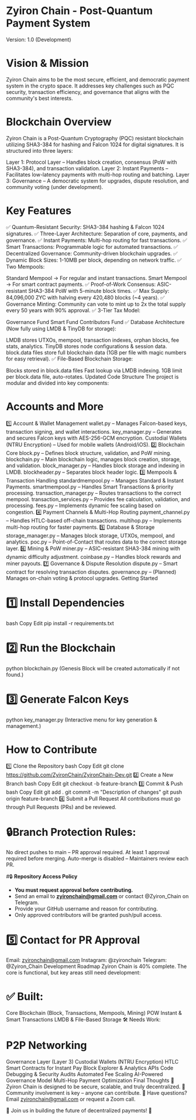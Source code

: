 # Zyiron Chain - Post-Quantum Payment System
Version: 1.0 (Development)

# Vision & Mission
Zyiron Chain aims to be the most secure, efficient, and democratic payment system in the crypto space. It addresses key challenges such as PQC security, transaction efficiency, and governance that aligns with the community's best interests.

# Blockchain Overview
Zyiron Chain is a Post-Quantum Cryptography (PQC) resistant blockchain utilizing SHA3-384 for hashing and Falcon 1024 for digital signatures. It is structured into three layers:

Layer 1: Protocol Layer – Handles block creation, consensus (PoW with SHA3-384), and transaction validation.
Layer 2: Instant Payments – Facilitates low-latency payments with multi-hop routing and batching.
Layer 3: Governance – A democratic system for upgrades, dispute resolution, and community voting (under development).


# Key Features
✅ Quantum-Resistant Security: SHA3-384 hashing & Falcon 1024 signatures.
✅ Three-Layer Architecture: Separation of core, payments, and governance.
✅ Instant Payments: Multi-hop routing for fast transactions.
✅ Smart Transactions: Programmable logic for automated transactions.
✅ Decentralized Governance: Community-driven blockchain upgrades.
✅ Dynamic Block Sizes: 1-10MB per block, depending on network traffic.
✅ Two Mempools:

Standard Mempool → For regular and instant transactions.
Smart Mempool → For smart contract payments.
✅ Proof-of-Work Consensus: ASIC-resistant SHA3-384 PoW with 5-minute block times.
✅ Max Supply: 84,096,000 ZYC with halving every 420,480 blocks (~4 years).
✅ Governance Minting: Community can vote to mint up to 2x the total supply every 50 years with 90% approval.
✅ 3-Tier Tax Model:

Governance Fund
Smart Fund
Contributors Fund
✅ Database Architecture (Now fully using LMDB & TinyDB for storage):

LMDB stores UTXOs, mempool, transaction indexes, orphan blocks, fee stats, analytics.
TinyDB stores node configurations & session data.
block.data files store full blockchain data (1GB per file with magic numbers for easy retrieval).
✅ File-Based Blockchain Storage:

Blocks stored in block.data files 
Fast lookup via LMDB indexing.
1GB limit per block.data file, auto-rotates.
Updated Code Structure
The project is modular and divided into key components:

# Accounts and More 
1️⃣ Account & Wallet Management
wallet.py – Manages Falcon-based keys, transaction signing, and wallet interactions.
key_manager.py – Generates and secures Falcon keys with AES-256-GCM encryption.
Custodial Wallets (NTRU Encryption) – Used for mobile wallets (Android/iOS).
2️⃣ Blockchain Core
block.py – Defines block structure, validation, and PoW mining.
blockchain.py – Main blockchain logic, manages block creation, storage, and validation.
block_manager.py – Handles block storage and indexing in LMDB.
blockheader.py – Separates block header logic.
3️⃣ Mempools & Transaction Handling
standardmempool.py – Manages Standard & Instant Payments.
smartmempool.py – Handles Smart Transactions & priority processing.
transaction_manager.py – Routes transactions to the correct mempool.
transaction_services.py – Provides fee calculation, validation, and processing.
fees.py – Implements dynamic fee scaling based on congestion.
4️⃣ Payment Channels & Multi-Hop Routing
payment_channel.py – Handles HTLC-based off-chain transactions.
multihop.py – Implements multi-hop routing for faster payments.
5️⃣ Database & Storage
storage_manager.py – Manages block storage, UTXOs, mempool, and analytics.
poc.py – Point-of-Contact that routes data to the correct storage layer.
6️⃣ Mining & PoW
miner.py – ASIC-resistant SHA3-384 mining with dynamic difficulty adjustment.
coinbase.py – Handles block rewards and miner payouts.
7️⃣ Governance & Dispute Resolution
dispute.py – Smart contract for resolving transaction disputes.
governance.py – (Planned) Manages on-chain voting & protocol upgrades.
Getting Started

# 1️⃣ Install Dependencies
bash
Copy
Edit
pip install -r requirements.txt

# 2️⃣ Run the Blockchain

python blockchain.py
(Genesis Block will be created automatically if not found.)

# 3️⃣ Generate Falcon Keys

python key_manager.py
(Interactive menu for key generation & management.)

# How to Contribute
1️⃣ Clone the Repository
bash
Copy
Edit
git clone https://github.com/ZyironChain/ZyironChain-Dev.git
2️⃣ Create a New Branch
bash
Copy
Edit
git checkout -b feature-branch
3️⃣ Commit & Push
bash
Copy
Edit
git add .
git commit -m "Description of changes"
git push origin feature-branch
4️⃣ Submit a Pull Request
All contributions must go through Pull Requests (PRs) and be reviewed.

# 🔒Branch Protection Rules:

No direct pushes to main – PR approval required.
At least 1 approval required before merging.
Auto-merge is disabled – Maintainers review each PR.

#🔒 **Repository Access Policy**
- **You must request approval before contributing.**
- Send an email to **zyironchain@gmail.com** or contact @Zyiron_Chain on Telegram.
- Provide your GitHub username and reason for contributing.
- Only approved contributors will be granted push/pull access.



# 5️⃣ Contact for PR Approval
Email: zyironchain@gmail.com
Instagram: @zyironchain
Telegram: @Zyiron_Chain
Development Roadmap
Zyiron Chain is 40% complete. The core is functional, but key areas still need development:

# ✅ Built:

Core Blockchain (Block, Transactions, Mempools, Mining)
POW
Instant & Smart Transactions
LMDB & File-Based Storage
🛠 Needs Work:

# P2P Networking
Governance Layer (Layer 3)
Custodial Wallets (NTRU Encryption)
HTLC Smart Contracts for Instant Pay
Block Explorer & Analytics APIs
Code Debugging & Security Audits
Automated Fee Scaling
AI-Powered Governance Model
Multi-Hop Payment Optimization
Final Thoughts
🔹 Zyiron Chain is designed to be secure, scalable, and truly decentralized.
🔹 Community involvement is key – anyone can contribute.
🔹 Have questions? Email zyironchain@gmail.com or request a Zoom call.

🚀 Join us in building the future of decentralized payments! 🚀























